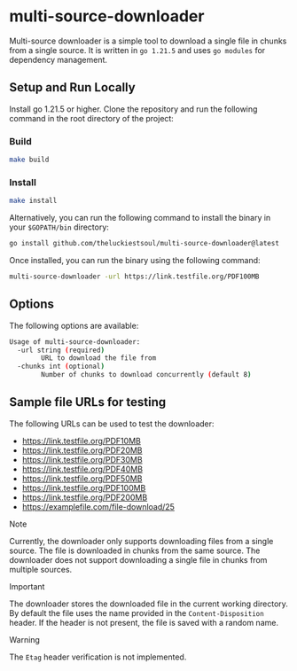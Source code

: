 # multi-source-downloader

Multi-source downloader is a simple tool to download a single file in chunks from a single source. It is written in `go 1.21.5` and uses `go modules` for dependency management.

## Setup and Run Locally
Install go 1.21.5 or higher. Clone the repository and run the following command in the root directory of the project:

### Build
```bash
make build
```

### Install
```bash
make install
```

Alternatively, you can run the following command to install the binary in your `$GOPATH/bin` directory:
```bash
go install github.com/theluckiestsoul/multi-source-downloader@latest
```

Once installed, you can run the binary using the following command:
```bash
multi-source-downloader -url https://link.testfile.org/PDF100MB
```

## Options
The following options are available:
```bash
Usage of multi-source-downloader:
  -url string (required)
        URL to download the file from
  -chunks int (optional)
        Number of chunks to download concurrently (default 8)
```

## Sample file URLs for testing
The following URLs can be used to test the downloader:
- https://link.testfile.org/PDF10MB
- https://link.testfile.org/PDF20MB
- https://link.testfile.org/PDF30MB
- https://link.testfile.org/PDF40MB
- https://link.testfile.org/PDF50MB
- https://link.testfile.org/PDF100MB
- https://link.testfile.org/PDF200MB
- https://examplefile.com/file-download/25

> [!NOTE]  
> Currently, the downloader only supports downloading files from a single source. The file is downloaded in chunks from the same source. The downloader does not support downloading a single file in chunks from multiple sources.

> [!IMPORTANT] 
> The downloader stores the downloaded file in the current working directory. By default the file uses the name provided in the `Content-Disposition` header. If the header is not present, the file is saved with a random name.

> [!WARNING] 
> The `Etag` header verification is not implemented.
